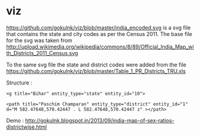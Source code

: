viz
===

https://github.com/gokulnk/viz/blob/master/india_encoded.svg is a svg file that contains the state and city codes as 
per the Census 2011. The base file for the svg was taken from 
http://upload.wikimedia.org/wikipedia/commons/8/89/Official_India_Map_with_Districts_2011_Census.svg

To the same svg file the state and district codes were added from the file 
https://github.com/gokulnk/viz/blob/master/Table_1_PR_Districts_TRU.xls

Structure : 


    <g title="Bihar" entity_type="state" entity_id="10">

    <path title="Paschim Champaran" entity_type="district" entity_id="1" d="M 582.47648,570.42447 . L 582.47648,570.42447 z" ></path>


Demo : http://gokulnk.blogspot.in/2013/09/india-map-of-sex-ratios-districtwise.html

